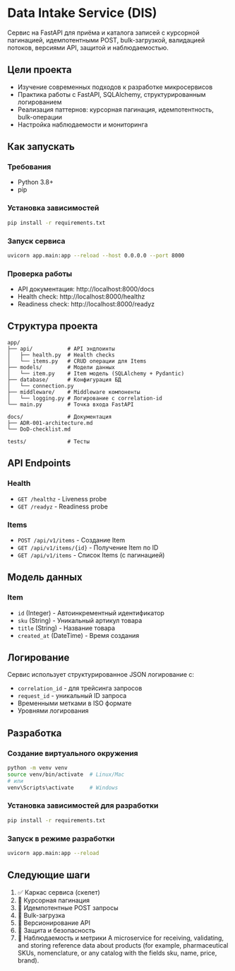 # Data Intake Service (DIS)

Сервис на FastAPI для приёма и каталога записей с курсорной пагинацией, идемпотентными POST, bulk-загрузкой, валидацией потоков, версиями API, защитой и наблюдаемостью.

## Цели проекта

- Изучение современных подходов к разработке микросервисов
- Практика работы с FastAPI, SQLAlchemy, структурированным логированием
- Реализация паттернов: курсорная пагинация, идемпотентность, bulk-операции
- Настройка наблюдаемости и мониторинга

## Как запускать

### Требования
- Python 3.8+
- pip

### Установка зависимостей
```bash
pip install -r requirements.txt
```

### Запуск сервиса
```bash
uvicorn app.main:app --reload --host 0.0.0.0 --port 8000
```

### Проверка работы
- API документация: http://localhost:8000/docs
- Health check: http://localhost:8000/healthz
- Readiness check: http://localhost:8000/readyz

## Структура проекта

```
app/
├── api/           # API эндпоинты
│   ├── health.py  # Health checks
│   └── items.py   # CRUD операции для Items
├── models/        # Модели данных
│   └── item.py    # Item модель (SQLAlchemy + Pydantic)
├── database/      # Конфигурация БД
│   └── connection.py
├── middleware/    # Middleware компоненты
│   └── logging.py # Логирование с correlation-id
└── main.py        # Точка входа FastAPI

docs/              # Документация
├── ADR-001-architecture.md
└── DoD-checklist.md

tests/             # Тесты
```

## API Endpoints

### Health
- `GET /healthz` - Liveness probe
- `GET /readyz` - Readiness probe

### Items
- `POST /api/v1/items` - Создание Item
- `GET /api/v1/items/{id}` - Получение Item по ID
- `GET /api/v1/items` - Список Items (с пагинацией)

## Модель данных

### Item
- `id` (Integer) - Автоинкрементный идентификатор
- `sku` (String) - Уникальный артикул товара
- `title` (String) - Название товара
- `created_at` (DateTime) - Время создания

## Логирование

Сервис использует структурированное JSON логирование с:
- `correlation_id` - для трейсинга запросов
- `request_id` - уникальный ID запроса
- Временными метками в ISO формате
- Уровнями логирования

## Разработка

### Создание виртуального окружения
```bash
python -m venv venv
source venv/bin/activate  # Linux/Mac
# или
venv\Scripts\activate     # Windows
```

### Установка зависимостей для разработки
```bash
pip install -r requirements.txt
```

### Запуск в режиме разработки
```bash
uvicorn app.main:app --reload
```

## Следующие шаги

1. ✅ Каркас сервиса (скелет)
2. 🔄 Курсорная пагинация
3. 🔄 Идемпотентные POST запросы
4. 🔄 Bulk-загрузка
5. 🔄 Версионирование API
6. 🔄 Защита и безопасность
7. 🔄 Наблюдаемость и метрики
A microservice for receiving, validating, and storing reference data about products (for example, pharmaceutical SKUs, nomenclature, or any catalog with the fields sku, name, price, brand).

